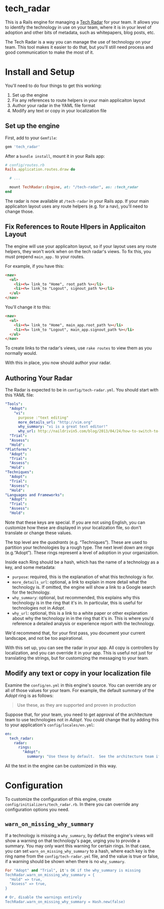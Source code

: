 # tech\_radar

This is a Rails engine for managing a [Tech Radar](https://www.thoughtworks.com/radar) for your team.  It allows you to identify the technology in use on your team, where it is in your level of adoption and other bits of metadata, such as whitepapers, blog posts, etc.

The Tech Radar is a way you can manage the use of technology on your team.  This tool makes it easier to do that, but you'll still need
process and good communication to make the most of it.

# Install and Setup

You'll need to do four things to get this working:

1. Set up the engine
2. Fix any references to route helpers in your main applicaiton layout
3. Author your radar in the YAML file format
4. Modify any text or copy in your localization file

## Set up the engine

First, add to your `Gemfile`:

```ruby
gem 'tech_radar'
```

After a `bundle install`, mount it in your Rails app:

```ruby
# config/routes.rb
Rails.application.routes.draw do

  # ...

  mount TechRadar::Engine, at: "/tech-radar", as: :tech_radar
end
```

The radar is now available at `/tech-radar` in your Rails app. If your main applicaiton layout uses any route helpers (e.g. for a nav),
you'll need to change those. 

## Fix References to Route Hlpers in Applicaiton Layout

The engine will use your applicaiton layout, so if your layout uses any route helpers, they won't work when on the tech radar's views.
To fix this, you must prepend `main_app.` to your routes.  

For example, if you have this:

```html
<nav>
  <ul>
    <li><%= link_to "Home", root_path %></li>
    <li><%= link_to "Logout", signout_path %></li>
  </ul>
</nav>
```

You'll change it to this:

```html
<nav>
  <ul>
    <li><%= link_to "Home", main_app.root_path %></li>
    <li><%= link_to "Logout", main_app.signout_path %></li>
  </ul>
</nav>
```

To create links to the radar's views, use `rake routes` to view them as you normally would.

With this in place, you now should author your radar.

## Authoring Your Radar

The Radar is expected to be in `config/tech-radar.yml`.  You should start with this YAML file:

```yaml
"Tools":
  "Adopt":
    "vi":
      purpose :"text editing"
      more_details_url: "http://vim.org"
      why_summary: "vi is a great text editor!"
      why_url: http://naildrivin5.com/blog/2013/04/24/how-to-switch-to-vim.html
  "Trial":
  "Assess":
  "Hold":
"Platforms":
  "Adopt":
  "Trial":
  "Assess":
  "Hold":
"Techniques":
  "Adopt":
  "Trial":
  "Assess":
  "Hold":
"Languages and Frameworks":
  "Adopt":
  "Trial":
  "Assess":
  "Hold":
```

Note that these keys are special.  If you are not using English, you can customize how these are displayed in your localization file, so
don't translate or change these values.

The top level are the _quadrants_ (e.g. “Techniques”).  These are used to partition your technologies by a rough type.  The next level
down are _rings_ (e.g.“Adopt”).  These rings represent a level of adoption in your organization.

Inside each Ring should be a hash, which has the name of a technology as a key, and some metadata:

* `purpose`: required, this is the explanation of what this technology is for.
* `more_details_url`: optional, a link to explain in more detail what the technology is.  If omitted, the engine will show a link to a
Google search for the technology.
* `why_summary`: optional, but recommended, this explains why this technology is in the ring that it's in.  In particular, this is useful
for technologies not in _Adopt_.
* `why_url`: optional, this is a link to a white paper or other explanation about why the technology in in the ring that it's in.  This is
where you'd reference a detailed analysis or experience report with the technology.

We'd recommend that, for your first pass, you document your current landscape, and not be too aspirational.

With this set up, you can see the radar in your app.  All copy is controllers by localization, and you can override it in your app.  This
is useful not just for translating the strings, but for customizing the messaging to your team.

## Modify any text or copy in your localization file

Examine the `config/en.yml` in this engine's source.  You can override any or all of those values for your team.  For example, the
default summary of the _Adopt_ ring is as follows:

> Use these, as they are supported and proven in production

Suppose that, for your team, you need to get approval of the architecture team to use technologies not in _Adopt_.  You could change that
by adding this to your application's `config/locales/en.yml`:

```yaml
en:
  tech_radar:
    radar:
      rings:
        "Adopt":
          summary: "Use these by default.  See the architecture team if you need something else."
```

All the text in the engine can be customized in this way.

# Configuration

To customize the configuration of this engine, create `config/initializers/tech_radar.rb`.  In there you can override any configuration
options you need.

## `warn_on_missing_why_summary`

If a technology is missing a `why_summary`, by defaut the engine's views will show a warning on that technology's page, urging you to
provide a summary.  You may only want this warning for certain rings.  In that case, you can set `warn_on_missing_why_summary` to a hash,
where each key is the ring name from the `config/tech-radar.yml` file, and the value is true or false, if a warning should be
shown when there is no `why_summary`.

```ruby
For "Adopt" and "Trial", it's OK if the why_summary is missing
TechRadar.warn_on_missing_why_summary = {
  "Hold" => true,
  "Assess" => true,
}

# Or, disable the warnings entirely
TechRadar.warn_on_missing_why_summary = Hash.new(false)
```


